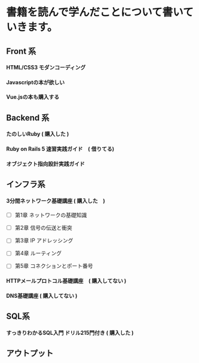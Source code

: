 # 書籍を読んで学んだことについて書いていきます。



## Front 系



#### HTML/CSS3 モダンコーディング


#### Javascriptの本が欲しい


#### Vue.jsの本も購入する






## Backend 系



#### たのしいRuby ( 購入した )


#### Ruby on Rails 5 速習実践ガイド　( 借りてる)




#### オブジェクト指向設計実践ガイド







## インフラ系




#### 3分間ネットワーク基礎講座 ( 購入した　)

- [ ] 第1章 ネットワークの基礎知識
- [ ] 第2章 信号の伝送と衝突
- [ ] 第3章 IP アドレッシング
- [ ] 第4章 ルーティング
- [ ] 第5章 コネクションとポート番号


#### HTTPメールプロトコル基礎講座　( 購入してない )




#### DNS基礎講座 ( 購入してない )





## SQL系



#### すっきりわかるSQL入門 ドリル215門付き ( 購入した )




## アウトプット